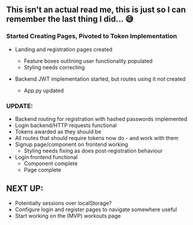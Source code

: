 ## This isn't an actual read me, this is just so I can remember the last thing I did... 😅


### **Started Creating Pages, Pivoted to Token Implementation**

- Landing and registration pages created
    - Feature boxes outlining user functionality populated
    - Styling needs correcting

- Backend JWT implementation started, but routes using it not created
    - App.py updated

### UPDATE:

- Backend routing for registration with hashed passwords implemented
- Login backend/HTTP requests functional
- Tokens awarded as they should be
- All routes that should require tokens now do - and work with them
- Signup page/component on frontend working
    - Styling needs fixing as does post-registration behaviour
- Login frontend functional
    - Component complete
    - Page complete
    
## NEXT UP:

- Potentially sessions over localStorage?
- Configure login and register pages to navigate somewhere useful
- Start working on the (MVP) workouts page
    